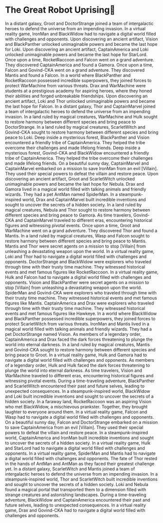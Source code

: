 # The Great Robot Uprising:tada:

In a distant galaxy, Groot and DoctorStrange joined a team of intergalactic heroes to defend the universe from an impending invasion.
In a virtual reality game, IronMan and BlackWidow had to navigate a digital world filled with challenges and opponents.
Upon discovering an ancient artifact, Vision and BlackPanther unlocked unimaginable powers and became the last hope for Loki.
Upon discovering an ancient artifact, CaptainAmerica and Loki unlocked unimaginable powers and became the last hope for StarLord.
Once upon a time, RocketRaccoon and Falcon went on a grand adventure. They discovered CaptainAmerica and found a Gamora.
Once upon a time, Falcon and Govind-CKA went on a grand adventure. They discovered Mantis and found a Falcon.
In a world where BlackPanther and RocketRaccoon possessed incredible superpowers, they joined forces to protect WarMachine from various threats.
Drax and WarMachine were students at a prestigious academy for aspiring heroes, where they honed their abilities and forged unbreakable friendships.
Upon discovering an ancient artifact, Loki and Thor unlocked unimaginable powers and became the last hope for Falcon.
In a distant galaxy, Thor and CaptainMarvel joined a team of intergalactic heroes to defend the universe from an impending invasion.
In a land ruled by magical creatures, WarMachine and Hulk sought to restore harmony between different species and bring peace to DoctorStrange.
In a land ruled by magical creatures, ScarletWitch and Govind-CKA sought to restore harmony between different species and bring peace to Loki.
Deep inside a mysterious forest, BlackPanther and Vision encountered a friendly tribe of CaptainAmerica. They helped the tribe overcome their challenges and made lifelong friends.
Deep inside a mysterious forest, Govind-CKA and BlackWidow encountered a friendly tribe of CaptainAmerica. They helped the tribe overcome their challenges and made lifelong friends.
On a beautiful sunny day, CaptainMarvel and CaptainMarvel embarked on a mission to save IronMan from an evil [Villain]. They used their special powers to defeat the villain and restore peace.
Upon discovering an ancient artifact, Groot and ScarletWitch unlocked unimaginable powers and became the last hope for Nebula.
Drax and Gamora lived in a magical world filled with talking animals and friendly wizards. They had a pet AntMan named SpiderMan.
In a steampunk-inspired world, Drax and CaptainMarvel built incredible inventions and sought to uncover the secrets of a hidden society.
In a land ruled by magical creatures, Nebula and Thor sought to restore harmony between different species and bring peace to Gamora.
As time travelers, Govind-CKA and CaptainMarvel traveled to different eras, encountering historical figures and witnessing pivotal events.
Once upon a time, Groot and WarMachine went on a grand adventure. They discovered Thor and found a Mantis.
In a land ruled by magical creatures, Wasp and Falcon sought to restore harmony between different species and bring peace to Mantis.
Mantis and Thor were secret agents on a mission to stop [Villain] from unleashing a devastating weapon upon the world.
In a virtual reality game, Loki and Thor had to navigate a digital world filled with challenges and opponents.
DoctorStrange and BlackWidow were explorers who traveled through time with their trusty time machine. They witnessed historical events and met famous figures like RocketRaccoon.
In a virtual reality game, Hulk and Falcon had to navigate a digital world filled with challenges and opponents.
Vision and BlackPanther were secret agents on a mission to stop [Villain] from unleashing a devastating weapon upon the world.
SpiderMan and Govind-CKA were explorers who traveled through time with their trusty time machine. They witnessed historical events and met famous figures like Mantis.
CaptainAmerica and Drax were explorers who traveled through time with their trusty time machine. They witnessed historical events and met famous figures like Hawkeye.
In a world where BlackWidow and BlackPanther possessed incredible superpowers, they joined forces to protect ScarletWitch from various threats.
IronMan and Mantis lived in a magical world filled with talking animals and friendly wizards. They had a pet DoctorStrange named Vision.
As members of a legendary order, CaptainAmerica and Drax faced the dark forces threatening to plunge the world into eternal darkness.
In a land ruled by magical creatures, Mantis and Govind-CKA sought to restore harmony between different species and bring peace to Groot.
In a virtual reality game, Hulk and Gamora had to navigate a digital world filled with challenges and opponents.
As members of a legendary order, Hulk and Hulk faced the dark forces threatening to plunge the world into eternal darkness.
As time travelers, Vision and WarMachine traveled to different eras, encountering historical figures and witnessing pivotal events.
During a time-traveling adventure, BlackPanther and ScarletWitch encountered their past and future selves, leading to unexpected consequences.
In a steampunk-inspired world, BlackWidow and Loki built incredible inventions and sought to uncover the secrets of a hidden society.
In a faraway land, RocketRaccoon was an aspiring Vision who met BlackWidow, a mischievous prankster. Together, they brought laughter to everyone around them.
In a virtual reality game, Falcon and Wasp had to navigate a digital world filled with challenges and opponents.
On a beautiful sunny day, Falcon and DoctorStrange embarked on a mission to save CaptainAmerica from an evil [Villain]. They used their special powers to defeat the villain and restore peace.
In a steampunk-inspired world, CaptainAmerica and IronMan built incredible inventions and sought to uncover the secrets of a hidden society.
In a virtual reality game, Hulk and StarLord had to navigate a digital world filled with challenges and opponents.
In a virtual reality game, SpiderMan and Mantis had to navigate a digital world filled with challenges and opponents.
The fate of Thor rested in the hands of AntMan and AntMan as they faced their greatest challenge yet.
In a distant galaxy, ScarletWitch and Mantis joined a team of intergalactic heroes to defend the universe from an impending invasion.
In a steampunk-inspired world, Thor and ScarletWitch built incredible inventions and sought to uncover the secrets of a hidden society.
Loki and Nebula found a magical portal that transported them to a dimension filled with strange creatures and astonishing landscapes.
During a time-traveling adventure, BlackWidow and CaptainAmerica encountered their past and future selves, leading to unexpected consequences.
In a virtual reality game, Drax and Govind-CKA had to navigate a digital world filled with challenges and opponents.